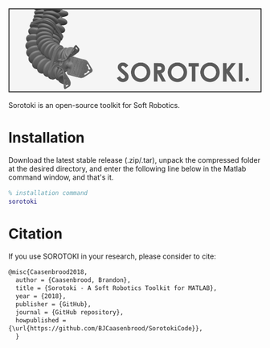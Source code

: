 <div align="center">
	<img src="./bin/src/softrobot.png" width="600">
</div>

Sorotoki is an open-source toolkit for Soft Robotics. 

# Installation
Download the latest stable release (.zip/.tar), unpack the compressed folder at the desired directory, and enter the following line below in the Matlab command window, and that's it.

```matlab
% installation command
sorotoki
```

# Citation
If you use SOROTOKI in your research, please consider to cite:
```
@misc{Caasenbrood2018,
  author = {Caasenbrood, Brandon},
  title = {Sorotoki - A Soft Robotics Toolkit for MATLAB},
  year = {2018},
  publisher = {GitHub},
  journal = {GitHub repository},
  howpublished = {\url{https://github.com/BJCaasenbrood/SorotokiCode}},
  }
```
